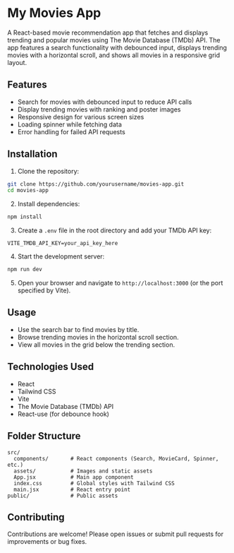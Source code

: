 # My Movies App

A React-based movie recommendation app that fetches and displays trending and popular movies using The Movie Database (TMDb) API. The app features a search functionality with debounced input, displays trending movies with a horizontal scroll, and shows all movies in a responsive grid layout.

## Features

- Search for movies with debounced input to reduce API calls
- Display trending movies with ranking and poster images
- Responsive design for various screen sizes
- Loading spinner while fetching data
- Error handling for failed API requests

## Installation

1. Clone the repository:

```bash
git clone https://github.com/yourusername/movies-app.git
cd movies-app
```

2. Install dependencies:

```bash
npm install
```

3. Create a `.env` file in the root directory and add your TMDb API key:

```env
VITE_TMDB_API_KEY=your_api_key_here
```

4. Start the development server:

```bash
npm run dev
```

5. Open your browser and navigate to `http://localhost:3000` (or the port specified by Vite).

## Usage

- Use the search bar to find movies by title.
- Browse trending movies in the horizontal scroll section.
- View all movies in the grid below the trending section.

## Technologies Used

- React
- Tailwind CSS
- Vite
- The Movie Database (TMDb) API
- React-use (for debounce hook)

## Folder Structure

```
src/
  components/       # React components (Search, MovieCard, Spinner, etc.)
  assets/           # Images and static assets
  App.jsx           # Main app component
  index.css         # Global styles with Tailwind CSS
  main.jsx          # React entry point
public/             # Public assets
```

## Contributing

Contributions are welcome! Please open issues or submit pull requests for improvements or bug fixes.
